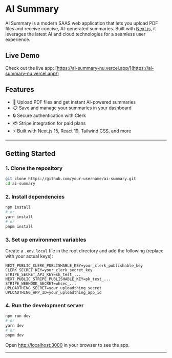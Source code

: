 # AI Summary

AI Summary is a modern SAAS web application that lets you upload PDF files and receive concise, AI-generated summaries. Built with [Next.js](https://nextjs.org), it leverages the latest AI and cloud technologies for a seamless user experience.

## Live Demo

Check out the live app: [https://ai-summary-nu.vercel.app/](https://ai-summary-nu.vercel.app/)

## Features

- 🚀 Upload PDF files and get instant AI-powered summaries
- 📋 Save and manage your summaries in your dashboard
- 🔒 Secure authentication with Clerk
- 💳 Stripe integration for paid plans
- ⚡ Built with Next.js 15, React 19, Tailwind CSS, and more

---

## Getting Started

### 1. Clone the repository

```bash
git clone https://github.com/your-username/ai-summary.git
cd ai-summary
```

### 2. Install dependencies

```bash
npm install
# or
yarn install
# or
pnpm install
```

### 3. Set up environment variables

Create a `.env.local` file in the root directory and add the following (replace with your actual keys):

```env
NEXT_PUBLIC_CLERK_PUBLISHABLE_KEY=your_clerk_publishable_key
CLERK_SECRET_KEY=your_clerk_secret_key
STRIPE_SECRET_API_KEY=sk_test_...
NEXT_PUBLIC_STRIPE_PUBLISHABLE_KEY=pk_test_...
STRIPE_WEBHOOK_SECRET=whsec_...
UPLOADTHING_SECRET=your_uploadthing_secret
UPLOADTHING_APP_ID=your_uploadthing_app_id
```

### 4. Run the development server

```bash
npm run dev
# or
yarn dev
# or
pnpm dev
```

Open [http://localhost:3000](http://localhost:3000) in your browser to see the app.

---